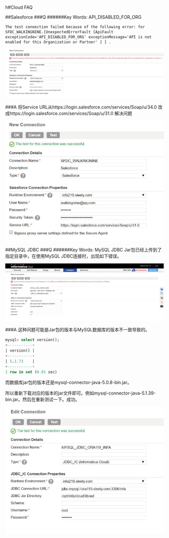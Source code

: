 h#Cloud FAQ

##Salesforce
###Q
######Key Words: API_DISABLED_FOR_ORG

```
The test connection failed because of the following error: for SFDC_WALKINGNINE.[UnexpectedErrorFault [ApiFault exceptionCode='API_DISABLED_FOR_ORG' exceptionMessage='API is not enabled for this Organization or Partner' ] ] .
```
![SFDC Connection Error](SFDC_Connection_Error.jpg)

###A
将Service URL从https://login.salesforce.com/services/Soap/u/34.0 改成https://login.salesforce.com/services/Soap/u/31.0 解决问题

![SFDC Connection Successful](SFDC_Connection_successful.jpg)


##MySQL JDBC
###Q
######Key Words: MySQL JDBC
Jar包已经上传到了指定目录中，在使用MySQL JDBC连接时，出现如下错误。

![MySQL JDBC Connection faiulre](Cloud_JDBC_CONNECTION_Error.jpg)

###A
这种问题可能是Jar包的版本与MySQL数据库的版本不一致导致的。
```sql
mysql> select version();
+-----------+
| version() |
+-----------+
| 5.1.73    |
+-----------+
1 row in set (0.01 sec)
```

而数据库jar包的版本还是mysql-connector-java-5.0.8-bin.jar。

所以重新下载对应的版本的jar文件即可。例如mysql-connector-java-5.1.39-bin.jar。然后在重新测试一下。成功。

![MySQL JDBC Connection Successfull](cloud_JDBC_Connection_successful.jpg)

